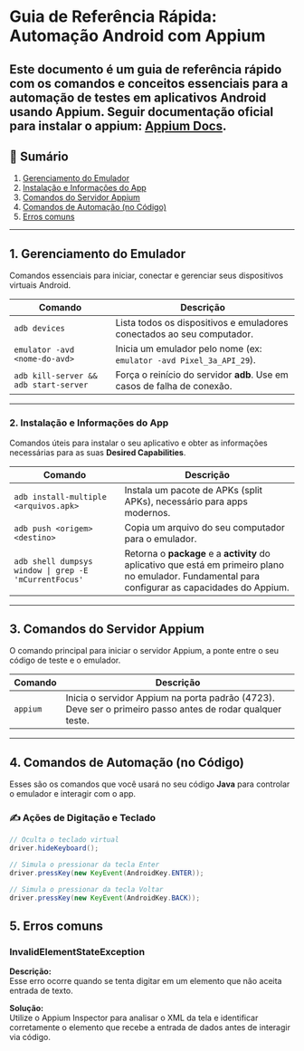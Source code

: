 # Guia de Referência Rápida: Automação Android com Appium

Este documento é um guia de referência rápido com os comandos e conceitos essenciais para a automação de testes em aplicativos Android usando **Appium**.
Seguir documentação oficial para instalar o appium: [Appium Docs](https://appium.io/docs/en/latest/quickstart/install/).
---

## 📑 Sumário
1. [Gerenciamento do Emulador](#1-gerenciamento-do-emulador)
2. [Instalação e Informações do App](#2-instalação-e-informações-do-app)
3. [Comandos do Servidor Appium](#3-comandos-do-servidor-appium)
4. [Comandos de Automação (no Código)](#4-comandos-de-automação-no-código)
4. [Erros comuns](#4-erros-comuns)

---

## 1. Gerenciamento do Emulador

Comandos essenciais para iniciar, conectar e gerenciar seus dispositivos virtuais Android.

| Comando | Descrição |
|---------|-----------|
| `adb devices` | Lista todos os dispositivos e emuladores conectados ao seu computador. |
| `emulator -avd <nome-do-avd>` | Inicia um emulador pelo nome (ex: `emulator -avd Pixel_3a_API_29`). |
| `adb kill-server && adb start-server` | Força o reinício do servidor **adb**. Use em casos de falha de conexão. |

---

### 2. Instalação e Informações do App

Comandos úteis para instalar o seu aplicativo e obter as informações necessárias para as suas **Desired Capabilities**.

| Comando | Descrição |
|---------|-----------|
| `adb install-multiple <arquivos.apk>` | Instala um pacote de APKs (split APKs), necessário para apps modernos. |
| `adb push <origem> <destino>` | Copia um arquivo do seu computador para o emulador. |
| `adb shell dumpsys window \| grep -E 'mCurrentFocus'` | Retorna o **package** e a **activity** do aplicativo que está em primeiro plano no emulador. Fundamental para configurar as capacidades do Appium. |

---

## 3. Comandos do Servidor Appium

O comando principal para iniciar o servidor Appium, a ponte entre o seu código de teste e o emulador.

| Comando | Descrição |
|---------|-----------|
| `appium` | Inicia o servidor Appium na porta padrão (4723). Deve ser o primeiro passo antes de rodar qualquer teste. |

---

## 4. Comandos de Automação (no Código)

Esses são os comandos que você usará no seu código **Java** para controlar o emulador e interagir com o app.

### ✍️ Ações de Digitação e Teclado

```java
// Oculta o teclado virtual
driver.hideKeyboard();

// Simula o pressionar da tecla Enter
driver.pressKey(new KeyEvent(AndroidKey.ENTER));

// Simula o pressionar da tecla Voltar
driver.pressKey(new KeyEvent(AndroidKey.BACK));
```
## 5. Erros comuns

### InvalidElementStateException

**Descrição:**  
Esse erro ocorre quando se tenta digitar em um elemento que não aceita entrada de texto.

**Solução:**  
Utilize o Appium Inspector para analisar o XML da tela e identificar corretamente o elemento que recebe a entrada de dados antes de interagir via código.